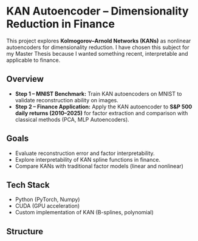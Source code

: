 # KAN Autoencoder – Dimensionality Reduction in Finance

This project explores **Kolmogorov–Arnold Networks (KANs)** as nonlinear autoencoders for dimensionality reduction. I have chosen this subject for my Master Thesis because I wanted something recent, interpretable and applicable to finance. 

## Overview
- **Step 1 – MNIST Benchmark:** Train KAN autoencoders on MNIST to validate reconstruction ability on images.
- **Step 2 – Finance Application:** Apply the KAN autoencoder to **S&P 500 daily returns (2010–2025)** for factor extraction and comparison with classical methods (PCA, MLP Autoencoders).

## Goals
- Evaluate reconstruction error and factor interpretability.
- Explore interpretability of KAN spline functions in finance.  
- Compare KANs with traditional factor models (linear and nonlinear)

## Tech Stack
- Python (PyTorch, Numpy)
- CUDA (GPU acceleration)
- Custom implementation of KAN (B-splines, polynomial)

## Structure

